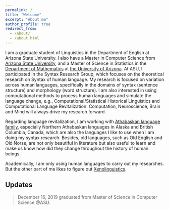 ```yaml
---
permalink: /
title: "Welcome"
excerpt: "About me"
author_profile: true
redirect_from: 
  - /about/
  - /about.html
---
```

I am a graduate student of Linguistics in the Department of English at Arizona State University. I also have a Master in Computer Science from [Arizona State University](www.asu.edu), and a Master of Science in Statistics in the [Department of Mathematics](https://statistics.arizona.edu/) at [the University of Arizona](https://www.arizona.edu/). At ASU, I participated in the Syntax Research Group, which focuses on the theoretical research on Syntax of human language. My research is focused on variation across human languages, specifically in the domains of syntax (sentence structure) and morphology (word structure). I am also interested in using computational methods to process human languages and simulate the language change, e.g., Computational/Statistical Historical Linguistics and Computational Language Revitalization. Computation, Neuroscience, Brain and Mind will always drive my research forward.

Regarding language revitalization, I am working with [Athabaskan language family](https://en.wikipedia.org/wiki/Athabaskan_languages), especially Northern Athabaskan languages in Alaska and British Columbia, Canada, which are also the languages I like to use when I am doing my syntax research. Besides, old languages, such as Old English and Old Norse, are not only beautiful in literature but also useful to learn and make us know how did they change throughout the history of human beings.

Academically, I am only using human languages to carry out my researches. But the other part of me likes to figure out [Xenolinguistics](https://en.wikiversity.org/wiki/Extraterrestrial_life/Xenolinguistics).


Updates
---
> December 16, 2019 graduated from Master of Science in Computer Science @ASU.  
